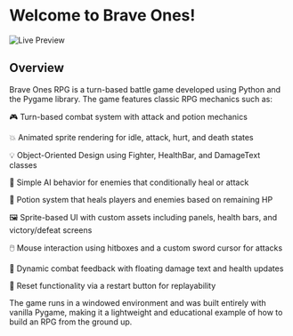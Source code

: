 # Welcome to Brave Ones!

![Live Preview](./img/BRAVE_ONES_GIF.gif)

## Overview
Brave Ones RPG is a turn-based battle game developed using Python and the Pygame library. The game features classic RPG mechanics such as:

🎮 Turn-based combat system with attack and potion mechanics

💥 Animated sprite rendering for idle, attack, hurt, and death states

💡 Object-Oriented Design using Fighter, HealthBar, and DamageText classes

🧠 Simple AI behavior for enemies that conditionally heal or attack

🧪 Potion system that heals players and enemies based on remaining HP

🖼️ Sprite-based UI with custom assets including panels, health bars, and victory/defeat screens

🖱️ Mouse interaction using hitboxes and a custom sword cursor for attacks

💬 Dynamic combat feedback with floating damage text and health updates

🔁 Reset functionality via a restart button for replayability

The game runs in a windowed environment and was built entirely with vanilla Pygame, making it a lightweight and educational example of how to build an RPG from the ground up.
